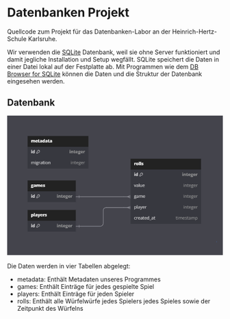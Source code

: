 # Datenbanken Projekt

Quellcode zum Projekt für das Datenbanken-Labor an der Heinrich-Hertz-Schule
Karlsruhe.

Wir verwenden die [SQLite](https://www.sqlite.org/) Datenbank, weil sie ohne
Server funktioniert und damit jegliche Installation und Setup wegfällt.
SQLite speichert die Daten in einer Datei lokal auf der Festplatte ab. Mit
Programmen wie dem [DB Browser for SQLite](https://sqlitebrowser.org/) können
die Daten und die Struktur der Datenbank eingesehen werden.

## Datenbank

![ER-Modell](img/er-modell.png "ER-Modell")

Die Daten werden in vier Tabellen abgelegt:
- metadata: Enthält Metadaten unseres Programmes
- games: Enthält Einträge für jedes gespielte Spiel
- players: Enthält Einträge für jeden Spieler
- rolls: Enthält alle Würfelwürfe jedes Spielers jedes Spieles sowie der
  Zeitpunkt des Würfelns
